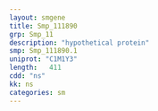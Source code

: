 ```yaml
---
layout: smgene
title: Smp_111890
grp: Smp_11
description: "hypothetical protein"
smp: Smp_111890.1
uniprot: "C1M1Y3"
length:   411
cdd: "ns"
kk: ns
categories: sm
---
```

